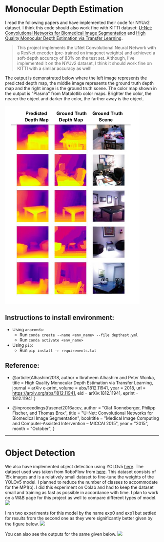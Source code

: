 # Monocular Depth Estimation
I read the following papers and have implemented their code for NYUv2 dataset. I think this code should also work fine with KITTI dataset: [U-Net: Convolutional Networks for Biomedical Image Segmentation](https://arxiv.org/abs/1505.04597) and [High Quality Monocular Depth Estimation via Transfer Learning](https://arxiv.org/abs/1812.11941).

> This project implements the UNet Convolutional Neural Network with a ResNet encoder (pre-trained on imagenet weights) and achieved a soft-depth accuracy of 83% on the test set. Although, I've implemented it on the NYUv2 dataset, I think it should work fine on KITTI with a similar accuracy as well!

The output is demonstrated below where the left image represents the predicted depth map, the middle image represents the ground truth depth map and the right image is the ground truth scene. The color map shown in the output is "Plasma" from Matplotlib color maps. Brighter the color, the nearer the object and darker the color, the farther away is the object.

<img src="./images/output.png"/>


## Instructions to install environment:
- Using `anaconda`:
  - Run `conda create --name <env_name> --file depthest.yml`
  - Run `conda activate <env_name>`
- Using `pip`:
  - Run `pip install -r requirements.txt`

## Reference:
- @article{Alhashim2018,
  author    = Ibraheem Alhashim and Peter Wonka,
  title     = High Quality Monocular Depth Estimation via Transfer Learning,
  journal   = arXiv e-print,
  volume    = abs/1812.11941,
  year      = 2018,
  url       = https://arxiv.org/abs/1812.11941,
  eid       = arXiv:1812.11941,
  eprint    = 1812.11941
 }

- @inproceedings{fusenet2016accv,
 author    = "Olaf Ronneberger, Philipp Fischer, and Thomas Brox",
 title     = "U-Net: Convolutional Networks for Biomedical Image Segmentation",
 booktitle = "Medical Image Computing and Computer-Assisted Intervention – MICCAI 2015",
 year      = "2015",
 month     = "October",
}

---

# Object Detection

We also have implemented object detection using YOLOv5 [here](https://github.com/AnshMittal1811/MonocularDepthEstimation/tree/master/object_detection). The dataset used was taken from RoboFlow from [here](https://public.roboflow.com/object-detection/self-driving-car/3). This dataset consists of 15k images and is a relatively small dataset to fine-tune the weights of the YOLOv5 model. I planned to reduce the number of classes to accommodate for the MP1(b). I did this experiment on Colab and had to keep the dataset small and training as fast as possible in accordance with time. I plan to work on a W&B page for this project as well to compare different types of model.
![](https://github.com/AnshMittal1811/MonocularDepthEstimation/blob/master/object_detection/extras/img1.png)

I ran two experiments for this model by the name exp0 and exp1 but settled for results from the second one as they were significantly better given by the figure below.
![](https://github.com/AnshMittal1811/MonocularDepthEstimation/blob/master/object_detection/extras/img2.png)

You can also see the outputs for the same given below.
![](https://github.com/AnshMittal1811/MonocularDepthEstimation/blob/master/object_detection/extras/img3.png)
